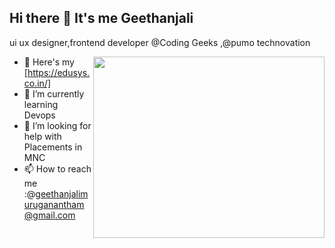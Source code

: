 ## Hi there 👋 It's me Geethanjali

ui ux designer,frontend developer @Coding Geeks ,@pumo technovation

<img align="right" width="370" height="290" src="https://i.pinimg.com/originals/47/f0/34/47f0342cec72b800463bf003eac1257e.gif">

- 🔭 Here's my [https://edusys.co.in/]                                                
- 🌱 I’m currently learning Devops
- 🤔 I’m looking for help with Placements in MNC
- 📫 How to reach me :@geethanjalimuruganantham@gmail.com
<br />




